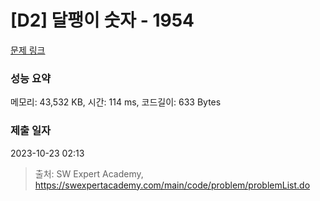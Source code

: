 # [D2] 달팽이 숫자 - 1954 

[문제 링크](https://swexpertacademy.com/main/code/problem/problemDetail.do?contestProbId=AV5PobmqAPoDFAUq) 

### 성능 요약

메모리: 43,532 KB, 시간: 114 ms, 코드길이: 633 Bytes

### 제출 일자

2023-10-23 02:13



> 출처: SW Expert Academy, https://swexpertacademy.com/main/code/problem/problemList.do